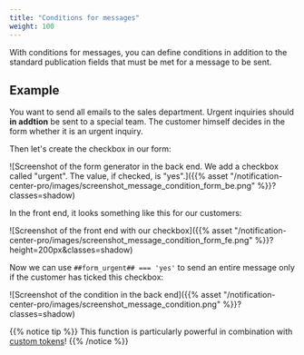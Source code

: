 ```yaml
---
title: "Conditions for messages"
weight: 100
---
```


With conditions for messages, you can define conditions in addition to the standard publication fields that must be met for a message to be sent.

## Example

You want to send all emails to the sales department. Urgent inquiries should **in addtion** be sent to a special team.
The customer himself decides in the form whether it is an urgent inquiry.

Then let's create the checkbox in our form:

![Screenshot of the form generator in the back end. We add a checkbox called "urgent". The value, if checked, is "yes".]({{% asset "/notification-center-pro/images/screenshot_message_condition_form_be.png" %}}?classes=shadow)

In the front end, it looks something like this for our customers:

![Screenshot of the front end with our checkbox]({{% asset "/notification-center-pro/images/screenshot_message_condition_form_fe.png" %}}?height=200px&classes=shadow)

Now we can use `##form_urgent## === 'yes'` to send an entire message only if the customer has ticked this checkbox:

![Screenshot of the condition in the back end]({{% asset "/notification-center-pro/images/screenshot_message_condition.png" %}}?classes=shadow)

{{% notice tip %}}
This function is particularly powerful in combination with [custom tokens](./../custom-tokens)!
{{% /notice %}}
